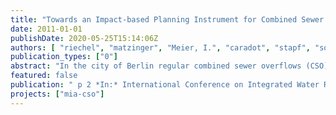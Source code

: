 ```yaml
---
title: "Towards an Impact-based Planning Instrument for Combined Sewer Management in Berlin, Germany."
date: 2011-01-01
publishDate: 2020-05-25T15:14:06Z
authors: [ "riechel", "matzinger", "Meier, I.", "caradot", "stapf", "sonnenberg", "Pawlowsky-Reusing, E.", "Heinzmann, B.", "rouault" ]
publication_types: ["0"]
abstract: "In the city of Berlin regular combined sewer overflows (CSO) lead to acute stress of aquatic organisms in the receiving River Spree and its side channels. Of most concern are oxygen depressions, following the inflow of degradable organic matter via ~180 CSO outlets, along a river stretch of 16 km. For the assessment of the severity of these oxygen depressions, an existing impact-based approach suggested by Lammersen (1997) was combined with information on the local fish fauna. Application of this locally adapted assessment method to seven years of oxygen measurements at a CSO hotspot in the river yielded an annual average of 14 periods with suboptimal conditions for which adverse effects on the fish fauna are expected and 20 periods with critical conditions for which acute fish kills are possible. Further investigation on rain and sewer management data proved that such critical conditions only occurred as a direct result of CSO events, whereas suboptimal conditions are also possible at dry weather and may last up to 32 days (Riechel et al. 2010)."
featured: false
publication: " p 2 *In:* International Conference on Integrated Water Ressource Management. Dresden. 12-13 October 2011"
projects: ["mia-cso"]
---
```


